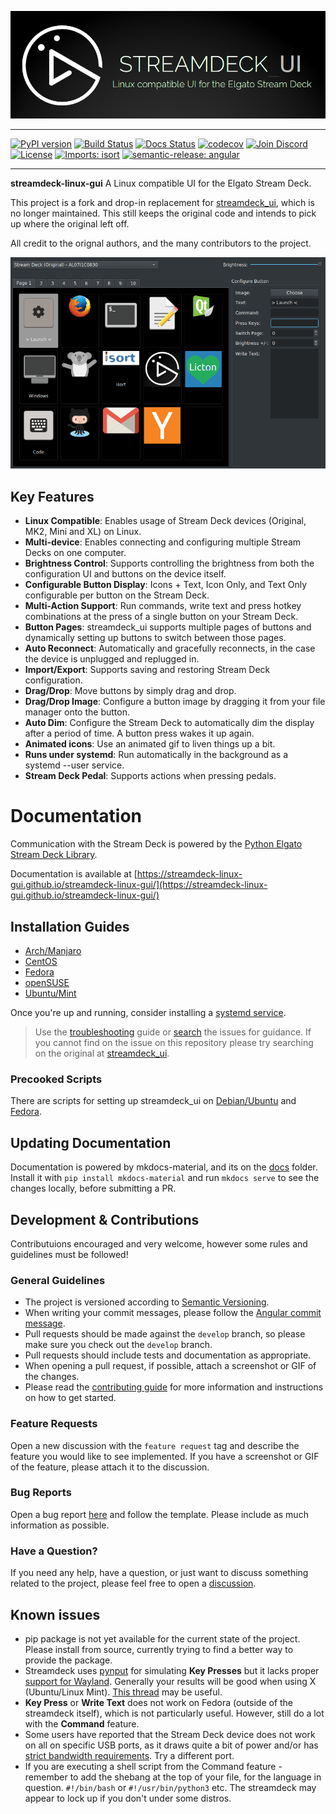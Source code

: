 [![streamdeck_ui - Linux compatible UI for the Elgato Stream Deck](docs/art/logo_large.png)](https://github.com/streamdeck-linux-gui/streamdeck-linux-gui)
_________________

[![PyPI version](https://badge.fury.io/py/streamdeck-linux-gui.svg)](https://pypi.org/project/streamdeck-linux-gui/)
[![Build Status](https://github.com/streamdeck-linux-gui/streamdeck-linux-gui/actions/workflows/test.yaml/badge.svg)](https://github.com/streamdeck-linux-gui/streamdeck-linux-gui/actions/workflows/test.yaml?query=branch%3Amain)
[![Docs Status](https://github.com/streamdeck-linux-gui/streamdeck-linux-gui/actions/workflows/docs.yml/badge.svg)](https://github.com/streamdeck-linux-gui/streamdeck-linux-gui/actions/workflows/docs.yml)
[![codecov](https://codecov.io/gh/streamdeck-linux-gui/streamdeck-linux-gui/branch/main/graph/badge.svg?token=I4WC0MVVZ3)](https://codecov.io/gh/streamdeck-linux-gui/streamdeck-linux-gui)
[![Join Discord](https://img.shields.io/badge/Join%20Discord-Discord-green?labelColor=Blue&style=flat&logo=discord&link=https://discord.gg/ZCZesnEj4)](https://discord.gg/ZCZesnEj4)
[![License](https://img.shields.io/github/license/mashape/apistatus.svg)](https://github.com/streamdeck-linux-gui/streamdeck-linux-gui)
[![Imports: isort](https://img.shields.io/badge/%20imports-isort-%231674b1?style=flat&labelColor=ef8336)](https://timothycrosley.github.io/isort/)
[![semantic-release: angular](https://img.shields.io/badge/semantic--release-angular-e10079?logo=semantic-release)](https://github.com/semantic-release/semantic-release)

_________________

**streamdeck-linux-gui** A Linux compatible UI for the Elgato Stream Deck.

This project is a fork and drop-in replacement for [streamdeck_ui](https://github.com/timothycrosley/streamdeck-ui), which is no longer maintained.
This still keeps the original code and intends to pick up where the original left off.

All credit to the orignal authors, and the many contributors to the project.


![Streamdeck UI Usage Example](docs/art/example.gif)

## Key Features

* **Linux Compatible**: Enables usage of Stream Deck devices (Original, MK2, Mini and XL) on Linux.
* **Multi-device**: Enables connecting and configuring multiple Stream Decks on one computer.
* **Brightness Control**: Supports controlling the brightness from both the configuration UI and buttons on the device itself.
* **Configurable Button Display**: Icons + Text, Icon Only, and Text Only configurable per button on the Stream Deck.
* **Multi-Action Support**: Run commands, write text and press hotkey combinations at the press of a single button on your Stream Deck.
* **Button Pages**: streamdeck_ui supports multiple pages of buttons and dynamically setting up buttons to switch between those pages.
* **Auto Reconnect**: Automatically and gracefully reconnects, in the case the device is unplugged and replugged in.
* **Import/Export**: Supports saving and restoring Stream Deck configuration.
* **Drag/Drop**: Move buttons by simply drag and drop.
* **Drag/Drop Image**: Configure a button image by dragging it from your file manager onto the button.
* **Auto Dim**: Configure the Stream Deck to automatically dim the display after a period of time. A button press wakes it up again.
* **Animated icons**: Use an animated gif to liven things up a bit.
* **Runs under systemd**: Run automatically in the background as a systemd --user service.
* **Stream Deck Pedal**: Supports actions when pressing pedals.

# Documentation

Communication with the Stream Deck is powered by the [Python Elgato Stream Deck Library](https://github.com/abcminiuser/python-elgato-streamdeck#python-elgato-stream-deck-library).

Documentation is available at [https://streamdeck-linux-gui.github.io/streamdeck-linux-gui/](https://streamdeck-linux-gui.github.io/streamdeck-linux-gui/)

## Installation Guides
* [Arch/Manjaro](docs/installation/arch.md)
* [CentOS](docs/installation/centos.md)
* [Fedora](docs/installation/fedora.md)
* [openSUSE](docs/installation/opensuse.md)
* [Ubuntu/Mint](docs/installation/ubuntu.md)

Once you're up and running, consider installing a [systemd service](docs/installation/systemd.md).

> Use the [troubleshooting](docs/troubleshooting.md) guide or [search](https://github.com/streamdeck-linux-gui/streamdeck-linux-gui/issues?q=is%3Aissue) the issues for guidance. If you cannot find on the issue on this repository please try searching on the original at [streamdeck_ui](https://githib.com/timothycrosley/streamdeck_ui/issues?q=is%Aissue).

### Precooked Scripts
There are scripts for setting up streamdeck_ui on [Debian/Ubuntu](scripts/ubuntu_install.sh) and [Fedora](scripts/fedora_install.sh).

## Updating Documentation

Documentation is powered by mkdocs-material, and its on the [docs](docs/) folder. Install it with `pip install mkdocs-material` and run `mkdocs serve` to see the changes locally, before submitting a PR.

## Development & Contributions

Contributuions encouraged and very welcome, however some rules and guidelines must be followed! 

### General Guidelines

- The project is versioned according to [Semantic Versioning](https://semver.org/).
- When writing your commit messages, please follow the [Angular commit message](https://gist.github.com/brianclements/841ea7bffdb01346392c).
- Pull requests should be made against the `develop` branch, so please make sure you check out the `develop` branch.
- Pull requests should include tests and documentation as appropriate.
- When opening a pull request, if possible, attach a screenshot or GIF of the changes.
- Please read the [contributing guide](https://github.com/streamdeck-linux-gui/streamdeck-linux-gui/blob/main/docs/contributing/contributing-guide.md) for more information and instructions on how to get started.

### Feature Requests

Open a new discussion with the `feature request` tag and describe the feature you would like to see implemented. If you have a screenshot or GIF of the feature, please attach it to the discussion.

### Bug Reports

Open a bug report [here](https://github.com/streamdeck-linux-gui/streamdeck-linux-gui/issues) and follow the template. Please include as much information as possible.

### Have a Question?

If you need any help, have a question, or just want to discuss something related to the project, please feel free to open a [discussion](https://github.com/streamdeck-linux-gui/streamdeck-linux-gui/discussions).

## Known issues

- pip package is not yet available for the current state of the project. Please install from source, currently trying to find a better way to provide the package.
- Streamdeck uses [pynput](https://github.com/moses-palmer/pynput) for simulating **Key Presses** but it lacks proper [support for Wayland](https://github.com/moses-palmer/pynput/issues/189). Generally your results will be good when using X (Ubuntu/Linux Mint). [This thread](https://github.com/timothycrosley/streamdeck-ui/issues/47) may be useful.
- **Key Press** or **Write Text** does not work on Fedora (outside of the streamdeck itself), which is not particularly useful. However, still do a lot with the **Command** feature.
- Some users have reported that the Stream Deck device does not work on all on specific USB ports, as it draws quite a bit of power and/or has [strict bandwidth requirements](https://github.com/timothycrosley/streamdeck-ui/issues/69#issuecomment-715887397). Try a different port.
- If you are executing a shell script from the Command feature - remember to add the shebang at the top of your file, for the language in question. `#!/bin/bash` or `#!/usr/bin/python3` etc. The streamdeck may appear to lock up if you don't under some distros.
